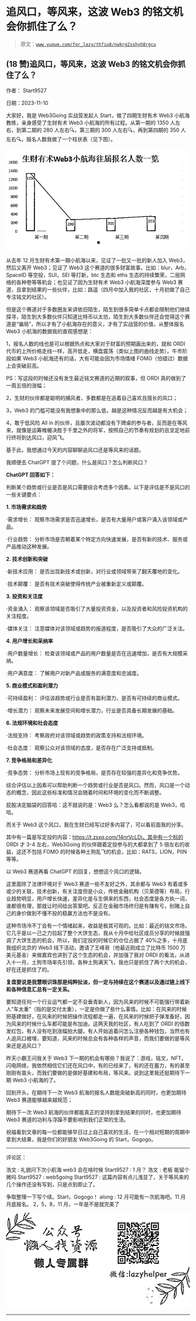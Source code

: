 # 追风口，等风来，这波 Web3 的铭文机会你抓住了么？

> 原文：[`www.yuque.com/for_lazy/thfiu8/nwkrg2sshyh8rgcu`](https://www.yuque.com/for_lazy/thfiu8/nwkrg2sshyh8rgcu)

## (18 赞)追风口，等风来，这波 Web3 的铭文机会你抓住了么？

作者： Start9527

日期：2023-11-10

大家好，我是 Web3Going 实战营发起人 Start，做了四期生财有术 Web3 小航海教练，亲身感受了生财有术 Web3 小航海的所有过程。从第一期的 1350 人左右，到第二期的 280 人左右🔍，第三期的 300 人左右🔍，再到第四期的 350 人左右🔍，报名人数我做了一个柱状表（见下图）。

![](img/2afbecd94522d7105b34b4269718ce31.png)

从去年 12 月生财有术第一期小航海以来，见证了一批又一批的新人加入 Web3，然后又离开 Web3；见证了 Web3 这个赛道的很多财富故事，比如：blur，Arb，SpaceID 等空投，SUI，SEI 等打新，btc 生态和 eths 生态的持续繁荣，二层网络的各种卷等等机会；也见证了因为生财有术 Web3 小航海深度参与 Web3 赛道，且拿到结果的一些伙伴，比如：路遥（四月中加入我的社区，十月初做了自己专注铭文的社区）。

但是这个赛道对于多数圈友来讲依旧陌生，陌生到很多简单卡点都会限制他们继续探寻，陌生到大多数伙伴只知道比特币以太坊，陌生到大多数伙伴还会觉得这个赛道是“骗局”，所以才有了小航海存在的意义，才有了实战营的价值，从整体报名 Web3 小航海的数据我的直观感想是：

1，报名人数的线也是可以根据热点和大家对于财富的预期画出来的，就和 ORDI 代币的上所价格走线一样，高开低走，横盘震荡（类似上图的曲线走势）。牛市阶段如果 Web3 小航海还有的话，大有可能会因为市场情绪 FOMO（怕错过）数据上会突破前高。

PS：写这段的时候还没有发生最近铭文赛道的近期的叙事，但 ORDI 真的做到了一周五倍的涨幅；

2，生财的伙伴都是聪明的捕风者，多数都是在追着自己喜欢且擅长的风口；

3，Web3 的门槛可能没有我想象中的那么低，越是这种情况反而越是有大机会；

4，敢于低风险 All in 的伙伴，且屡次波动都没有下牌桌的参与者，反而是在等风来，就像是运筹帷幄决胜于千里之外的将军，按照自己的节奏有规划的且坚定地前行终将到达风口，迎风飞。

基于此，我想通过今天的内容聊聊追风口还是等风来的话题。

我顺便去 ChatGPT 提了个问题，什么是风口？怎么判断风口？

**ChatGPT 回答如下：**

判断某个趋势或行业是否是风口需要综合考虑多个因素。以下是评估是不是风口的一些关键要点：

**1\. 市场需求和趋势**

·需求增长： 观察市场需求是否迅速增长，是否有大量用户或客户涌入该领域或产品。

·行业趋势： 分析市场是否朝着某个特定方向快速发展，是否有新的技术、服务或产品推动这种发展。

**2\. 技术创新和突破**

·新技术应用： 是否出现新技术或创新，对行业或领域带来了翻天覆地的变化。

·技术颠覆： 是否有技术突破使得传统产业被重新定义或颠覆。

**3\. 投资和关注度**

·资金涌入： 观察该领域是否吸引了大量投资资金，以及投资者和风险投资机构的关注程度。

·媒体关注： 注意媒体对该领域或趋势的报道程度，是否吸引了大众的广泛关注。

**4\. 用户增长和采纳率**

·用户数量增长： 检查该领域或产品的用户数量是否在迅速增加，是否有大规模采纳。

·用户满意度： 了解用户对新产品或服务的满意度和忠诚度。

**5\. 商业模式和盈利潜力**

·可持续盈利： 评估该趋势或行业是否有盈利潜力，是否有可持续的商业模式。

·增长潜力： 观察未来发展空间和增长潜力，行业是否具备长期发展的基础。

**6\. 法规环境和社会态度**

·法规支持： 考察政府对该领域或趋势的政策支持和法规环境。

·社会态度： 观察公众对该领域的态度，是否存在广泛支持或抵制。

**7\. 竞争格局和差异化**

·竞争态势： 分析市场上现有的竞争格局，是否存在较强的差异化和竞争优势。

综合评估以上因素可以帮助判断一个趋势或行业是否是风口。然而，风口是一个动态的概念，因此这些标准和情况会随着时间和环境的变化而不断调整。

屁股决定脑袋的回答哈：这不就说的是：Web3 么？怎么看都说的是 Web3，哈哈。

而关于 Web3 这个风口，我在生财已经写过好多内容了，可以看前面我的分享。

其中有一篇是写定投的内容：https://t.zsxq.com/14nrVcLDi，其中有一个标的 ORDI 才 3-4 左右，Web3Going 的伙伴跟着定投参与的大都拿到了 5 倍左右的收益，这还不包括 FOMO 的时候各种土狗乱飞的机会，比如：RATS，LION，PIIN 等等。

以 Web3 赛道再看 ChatGPT 的回复，想想这个风口的逻辑。

这里面除了法律环境对于 Web3 赛道一些不友好之外，其余都与 Web3 有着或多或少的关联，技术创新，有关注度但是小众，传统金融机构（贝莱德等）布局，行业趋势明显，用户增长快速，差异化是与生俱来的东西，社会态度是各方执一词，谁都很有理，那就让时间给出答案吧。反正在金融市场终归是有赚有亏，别赌上自己的身价做到不懂不投的稳赢方法也不是没有。

这种市场冷不丁会有一个情绪起来，收益是极其可观的。比如：最近的铭文市场，它几乎是以一己之力拉起了整个大饼生态，我从十月中给社区成员分享的时候就强调了大饼生态的机会，所以，我们定投的时候它的仓位占据了 40%之多，十月底我组织北京的 Web3 线下活动，邀请了王峰哥（他最近刚成立了比特币 1500 万美元基金）来做嘉宾也讲到了这个生态的机会，并加强了我对 ORDI 的看法，从进入十一月，土狗市场率先引领，各种土狗满天飞，我也只是抓住了两个大的机会，好在还是抓住了的。

**复盘要说是我慧眼识珠那是纯粹扯淡，但一定与持续在这个赛道以及通过链上线下和各种信息汇总有一定关系。**

要知道任何一个行业运气都一定不会垂青新人，因为风来的时候不可能强行带着新人“车太重”（指的是交付太重），一定是你做了些什么事情。比如：在风来的时候把基建做好，在风来的时候把操作流程都走一遍，在风来的时候把子弹准备好，因为风来的时候什么车都可能是布加迪。这两天我的社区，有人吃到了 ORDI 的倍数发红包，有人没有吃到涨幅拍大腿，有人开始追着问怎么注册各种钱包，当然也有人追风口被埋，要知道，风来的时候总会有各种各样的声音，而我们要做的是等风来还是追风口？

昨天小霸王问我关于 Web3 下一期的机会有哪些？我说了：游戏，铭文，NFT，闪电网络，我依然相信它们还在风口中，有的已经来了，有的还在蓄力，有的甚至刚刚有苗头，而我们要做的是做好基建和布局，等风来。说到这里我还挺期待下一期 Web3 小航海的了。

回到开头，在期待下一次 Web3 航海的报名人数能突破新高的同时，也更加期待 Web3 赛道能够越来越规范；

期待下一次 Web3 航海的伙伴都能真正的坚持到拿到结果的同时，也更加期待 Web3 赛道的功利与浮躁不要影响到我们正常的生活。

祝福看到文章的每一位都能够早日过上自己喜欢的生活，在一个相对短期的周期中拿到大结果，我是你们的好朋友 Web3Going 的 Start，Gogogo。

* * *

评论区：

浩文 : 礼貌问下次小航海 web3 会在啥时候
Start9527 : 1 月？
浩文 : 老板 能留个微吗
Start9527 : web5going
Start9527 : 这篇内容有点儿浅显了，关于等风来的几个操作还没有写到，只是点到即止了。

争取整理一下写个续。Start，Gogogo！
along : 12 月可能有一次航海吧。11 月月底报名。
2，5，8，11 月，一年是不是就完美了

![](img/1c37d505930596d12a88ab23e11aa07a.png)

* * *